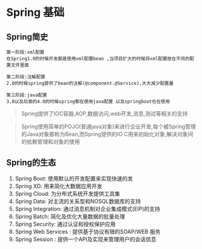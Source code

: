 # Spring 基础

## Spring简史
```
第一阶段:xml配置
在Spring1.0的时候开发都是使用xml配置bean ,当项目扩大的时候将xml配置放在不同的配置文件里面
```
```
第二阶段:注解配置
2.0的时候spring提供了bean的注解(@component.@Service),大大减少配置量
```

```
第三阶段:java配置
3.0以及后面的4.0的时候spring都在使用java配置 以及springboot也在使用
```
> Spring提供了IOC容器,AOP,数据访问,web开发,消息,测试等相关的支持

>Spring使用简单的POJO(普通java对象)来进行企业开发,每个被Spring管理的Java对象都称为Bean,而Spring提供的IO
C用来初始化对象,解决对象间的依赖管理和对象的使用


## Spring的生态
1. Spring Boot: 使用默认的开发配置来实现快速的发
2. Spring XD: 用来简化大数据应用开发
3. Spring Cloud: 为分布式系统开发提供工具集
4. Spring Data: 对主流的关系型和NOSQL数据库的支持
5. Spring Integration: 通过消息机制对企业集成模式(EIP)的支持
6. Spring Batch: 简化及优化大量数据的批量处理
7. Spring Security: 通过认证和授权保护应用
8. Spring Web Services : 提供基于协议有限的SOAP/WEB 服务
9. Spring Session : 提供一个API及实现来管理用户的会话信息



